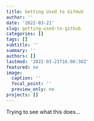```yaml
---
title: Getting Used to GitHub
author: ''
date: '2022-03-21'
slug: getting-used-to-github
categories: []
tags: []
subtitle: ''
summary: ''
authors: []
lastmod: '2022-03-21T16:06:30Z'
featured: no
image:
  caption: ''
  focal_point: ''
  preview_only: no
projects: []
---
```



Trying to see what this does...









